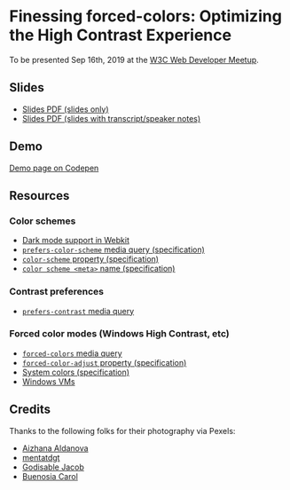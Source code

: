 # Finessing forced-colors: Optimizing the High Contrast Experience

To be presented Sep 16th, 2019 at the [W3C Web Developer Meetup](https://www.w3.org/2019/09/Meetup/speakers.html).

## Slides

* [Slides PDF (slides only)](./slides/finessing-forced-colors.pdf)
* [Slides PDF (slides with transcript/speaker notes)](./slides/finessing-forced-colors--with-notes.pdf)

## Demo

[Demo page on Codepen](https://codepen.io/somelaniesaid/pen/gVNMRG)

## Resources

### Color schemes

* [Dark mode support in Webkit](https://webkit.org/blog/8840/dark-mode-support-in-webkit/)
* [`prefers-color-scheme` media query (specification)](https://drafts.csswg.org/mediaqueries-5/#prefers-color-scheme)
* [`color-scheme` property (specification)](https://www.w3.org/TR/css-color-adjust-1/#color-scheme-prop)
* [`color scheme <meta>` name (specification)](https://www.w3.org/TR/css-color-adjust-1/#color-scheme-meta)

### Contrast preferences

* [`prefers-contrast` media query](https://drafts.csswg.org/mediaqueries-5/#prefers-contrast)

### Forced color modes (Windows High Contrast, etc)

* [`forced-colors` media query](https://drafts.csswg.org/mediaqueries-5/#forced-colors)
* [`forced-color-adjust` property (specification)](https://www.w3.org/TR/css-color-adjust-1/#forced)
* [System colors (specification)](https://drafts.csswg.org/css-color/#css-system-colors)
* [Windows VMs](https://developer.microsoft.com/en-us/microsoft-edge/tools/vms/)

## Credits

Thanks to the following folks for their photography via Pexels:

* [Aizhana Aldanova](https://www.pexels.com/photo/woman-wearing-white-shirt-and-yellow-skirt-sitting-on-brown-concrete-brick-stairs-983564/)
* [mentatdgt](https://www.pexels.com/photo/woman-wearing-white-dress-shirt-and-blue-pants-936313/)
* [Godisable Jacob](https://www.pexels.com/photo/woman-standing-at-outdoors-while-holding-black-leather-bag-1394882/)
* [Buenosia Carol](https://www.pexels.com/photo/woman-holding-black-leather-bag-beside-bush-1204460/)